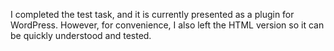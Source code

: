 I completed the test task, and it is currently presented as a plugin for WordPress. However, for convenience, I also left the HTML version so it can be quickly understood and tested.
